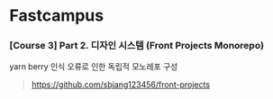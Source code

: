 # Fastcampus 

### [Course 3] Part 2. 디자인 시스템 (Front Projects Monorepo)

yarn berry 인식 오류로 인한 독립적 모노레포 구성   
> https://github.com/sbjang123456/front-projects